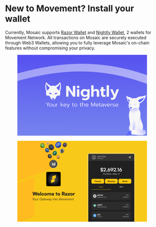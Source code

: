 # New to Movement? Install your wallet

Currently, Mosaic supports [Razor Wallet](https://razorwallet.xyz/) and [Nightly Wallet](https://nightly.app/), 2 wallets for Movement Network. All transactions on Mosaic are securely executed through Web3 Wallets, allowing you to fully leverage Mosaic's on-chain features without compromising your privacy.

<figure><img src="../.gitbook/assets/image (2).png" alt=""><figcaption></figcaption></figure>

<figure><img src="../.gitbook/assets/image.png" alt=""><figcaption></figcaption></figure>



